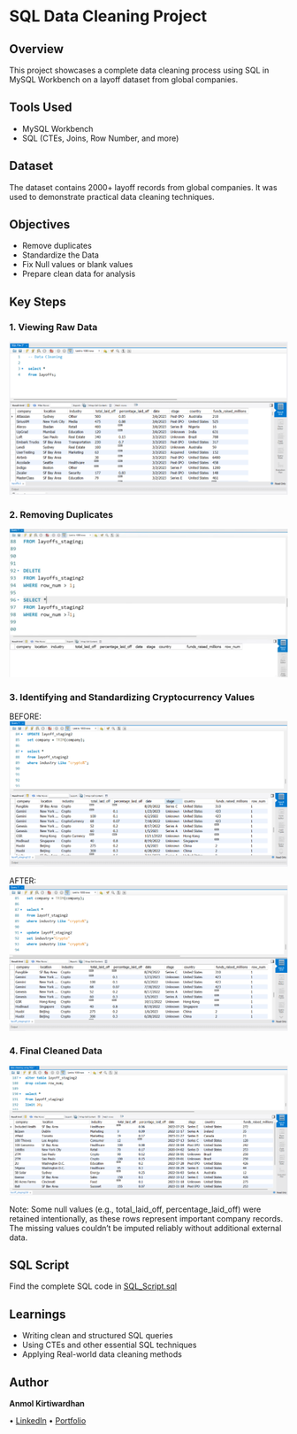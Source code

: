 # SQL Data Cleaning Project

## Overview
This project showcases a complete data cleaning process using SQL in MySQL Workbench on a layoff dataset from global companies.

## Tools Used
- MySQL Workbench  
- SQL (CTEs, Joins, Row Number, and more)

## Dataset
The dataset contains 2000+ layoff records from global companies. It was used to demonstrate practical data cleaning techniques.

## Objectives
- Remove duplicates  
- Standardize the Data 
- Fix Null values or blank values
- Prepare clean data for analysis

## Key Steps

### 1. Viewing Raw Data  
![Raw Data](https://github.com/Akwardhan/SQL-Data-Cleaning-Project/blob/main/SQL-Data-Cleaning/Screenshots/1_Raw%20Data_Screenshot.png)

### 2. Removing Duplicates
![Duplicates Removed](https://github.com/Akwardhan/SQL-Data-Cleaning-Project/blob/main/SQL-Data-Cleaning/Screenshots/2_Removed%20Duplicates.png)

### 3. Identifying and Standardizing Cryptocurrency Values 
BEFORE:
![BEFORE](https://github.com/Akwardhan/SQL-Data-Cleaning-Project/blob/main/SQL-Data-Cleaning/Screenshots/3_Before%20handling%20the%20error%20Crypto.png)

AFTER:
![After](https://github.com/Akwardhan/SQL-Data-Cleaning-Project/blob/main/SQL-Data-Cleaning/Screenshots/4_After%20handling%20the%20error%20crypto.png)

### 4. Final Cleaned Data
![After Cleaning](https://github.com/Akwardhan/SQL-Data-Cleaning-Project/blob/main/SQL-Data-Cleaning/Screenshots/5_Final_Cleaned%20Dataset.png)

Note: Some null values (e.g., total_laid_off, percentage_laid_off) were retained intentionally, as these rows represent important company records. The missing values couldn’t be imputed reliably without additional external data.

## SQL Script
Find the complete SQL code in [SQL_Script.sql](https://github.com/Akwardhan/SQL-Data-Cleaning-Project/blob/main/SQL-Data-Cleaning/Data%20cleaning%20using%20SQL.sql)

## Learnings
- Writing clean and structured SQL queries
- Using CTEs and other essential SQL techniques
- Applying Real-world data cleaning methods

## Author
**Anmol Kirtiwardhan**  

• [LinkedIn](https://www.linkedin.com) 
• [Portfolio](https://your-portfolio.com)
